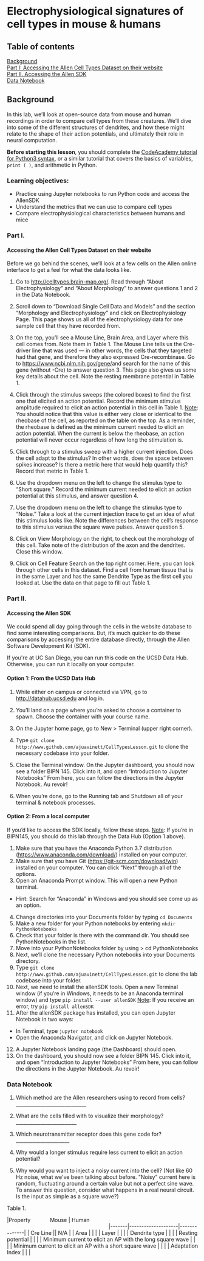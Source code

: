 # Electrophysiological signatures of cell types in mouse & humans

## Table of contents

[Background](#background)<br/>
[Part I: Accessing the Allen Cell Types Dataset on their website](#part-i)<br/> 
[Part II. Accessing the Allen SDK](#part-ii)<br/>
[Data Notebook](#data-notebook)

## Background
In this lab, we’ll look at open-source data from mouse and human recordings in order to compare cell types from these creatures. We’ll dive into some of the different structures of dendrites, and how these might relate to the shape of their action potentials, and ultimately their role in neural computation.

<b>Before starting this lesson</b>, you should complete the <a href="https://www.codecademy.com/learn/learn-python-3">CodeAcademy tutorial for Python3 syntax</a>, or a similar tutorial that covers the basics of variables, `print ( )`, and arithmetic in Python.

### Learning objectives:
* Practice using Jupyter notebooks to run Python code and access the AllenSDK
* Understand the metrics that we can use to compare cell types
* Compare electrophysiological characteristics between humans and mice

### Part I.
#### Accessing the Allen Cell Types Dataset on their website
Before we go behind the scenes, we’ll look at a few cells on the Allen online interface to get a feel for what the data looks like.

1. Go to <a href="http://celltypes.brain-map.org/">http://celltypes.brain-map.org/</a>. Read through “About Electrophysiology” and “About Morphology” to answer questions 1 and 2 in the Data Notebook.

2. Scroll down to “Download Single Cell Data and Models” and the section “Morphology and Electrophysiology” and click on Electrophysiology Page. This page shows us all of the electrophysiology data for one sample cell that they have recorded from.

3. On the top, you’ll see a Mouse Line, Brain Area, and Layer where this cell comes from. Note them in Table 1.
The Mouse Line tells us the Cre-driver line that was used — in other words, the cells that they targeted had that gene, and therefore they also expressed Cre-recombinase. Go to <a href="https://www.ncbi.nlm.nih.gov/gene/">https://www.ncbi.nlm.nih.gov/gene/</a>and search for the name of this gene (without -Cre) to answer question 3.
This page also gives us some key details about the cell. Note the resting membrane potential in Table 1.

4. Click through the stimulus sweeps (the colored boxes) to find the first one that elicited an action potential.
Record the minimum stimulus amplitude required to elicit an action potential in this cell in Table 1.
<u>Note</u>: You should notice that this value is either very close or identical to the rheobase of the cell, as reported on the table on the top. As a reminder, the rheobase is defined as the minimum current needed to elicit an action potential. When the current is below the rheobase, an action potential will never occur regardless of how long the stimulation is.

5. Click through to a stimulus sweep with a higher current injection. Does the cell adapt to the stimulus? In other words, does the space between spikes increase? Is there a metric here that would help quantify this? Record that metric in Table 1.

6. Use the dropdown menu on the left to change the stimulus type to “Short square.” Record the minimum current needed to elicit an action potential at this stimulus, and answer question 4.

7. Use the dropdown menu on the left to change the stimulus type to “Noise.” Take a look at the current injection trace to get an idea of what this stimulus looks like. Note the differences between the cell’s response to this stimulus versus the square wave pulses. Answer question 5.

8. Click on View Morphology on the right, to check out the morphology of this cell. Take note of the distribution of the axon and the dendrites. Close this window.

9. Click on Cell Feature Search on the top right corner. Here, you can look through other cells in this dataset. Find a cell from human tissue that is in the same Layer and has the same Dendrite Type as the first cell you looked at. Use the data on that page to fill out Table 1.

###  Part II.
#### Accessing the Allen SDK
We could spend all day going through the cells in the website database to find some interesting comparisons. But, it’s much quicker to do these comparisons by accessing the entire database directly, through the Allen Software Development Kit (SDK).

If you're at UC San Diego, you can run this code on the UCSD Data Hub. Otherwise, you can run it locally on your computer.

#### Option 1: From the UCSD Data Hub
1. While either on campus or connected via VPN, go to <a href="http://datahub.ucsd.edu">http://datahub.ucsd.edu</a> and log in.

2. You’ll land on a page where you’re asked to choose a container to spawn. Choose the container with your course name.

3. On the Jupyter home page, go to New > Terminal (upper right corner).

4. Type  `git clone http://www.github.com/ajuavinett/CellTypesLesson.git`
to clone the necessary codebase into your folder.

5. Close the Terminal window. On the Jupyter dashboard, you should now see a folder BIPN 145. Click into it, and open “Introduction to Jupyter Notebooks” From here, you can follow the directions in the Jupyter Notebook. Au revoir!

6. When you’re done, go to the Running tab and Shutdown all of your terminal & notebook processes.

#### Option 2: From a local computer
If you’d like to access the SDK locally, follow these steps. 
<u>Note</u>: If you’re in BIPN145, you should do this lab through the Data Hub (Option 1 above).

1. Make sure that you have the Anaconda Python 3.7 distribution (https://www.anaconda.com/download/) installed on your computer.
2. Make sure that you have Git (https://git-scm.com/download/win) installed on your computer. You can click “Next” through all of the options.
3. Open an Anaconda Prompt window. This will open a new Python terminal.
* Hint: Search for “Anaconda” in Windows and you should see come up as an option.
4. Change directories into your Documents folder by typing `cd Documents`
5. Make a new folder for your Python notebooks by entering  `mkdir PythonNotebooks`
6. Check that your folder is there with the command dir. You should see PythonNotebooks in the list.
7. Move into your PythonNotebooks folder by using > cd PythonNotebooks
8. Next, we’ll clone the necessary Python notebooks into your Documents directory.
9. Type  `git clone http://www.github.com/ajuavinett/CellTypesLesson.git`
to clone the lab codebase into your folder.
10. Next, we need to install the allenSDK tools. Open a new Terminal window (if you’re in Windows, it needs to be an Anaconda terminal window) and type 
`pip install --user allenSDK`
<u>Note</u>: If you receive an error, try `pip install allenSDK`
11. After the allenSDK package has installed, you can open Jupyter Notebook in two ways:
* In Terminal,  type `jupyter notebook`
* Open the Anaconda Navigator, and click on Jupyter Notebook.
12. A Jupyter Notebook landing page (the Dashboard) should open.
13. On the dashboard, you should now see a folder BIPN 145. Click into it, and open “Introduction to Jupyter Notebooks” From here, you can follow the directions in the Jupyter Notebook. Au revoir!



### Data Notebook

1. Which method are the Allen researchers using to record from cells? _____________________________

2. What are the cells filled with to visualize their morphology? _________________________

3. Which neurotransmitter receptor does this gene code for? ______________________

4. Why would a longer stimulus require less current to elicit an action potential?

5. Why would you want to inject a noisy current into the cell?
(Not like 60 Hz noise, what we've been talking about before. "Noisy" current here is random, fluctuating around a certain value but not a perfect sine wave. To answer this question, consider what happens in a real neural circuit. Is the input as simple as a square wave?)


Table 1.

|Property &nbsp;&nbsp;&nbsp;&nbsp;&nbsp;&nbsp;&nbsp;&nbsp;&nbsp;&nbsp;&nbsp;  Mouse | Human
&nbsp;&nbsp;&nbsp;&nbsp;&nbsp;&nbsp;&nbsp;&nbsp;&nbsp;&nbsp;&nbsp;&nbsp;&nbsp;&nbsp;&nbsp;&nbsp; &nbsp;&nbsp;&nbsp;&nbsp;&nbsp;&nbsp;&nbsp;&nbsp;&nbsp;&nbsp;&nbsp;&nbsp;&nbsp;&nbsp;&nbsp;&nbsp; &nbsp;&nbsp;&nbsp;&nbsp;&nbsp;&nbsp;&nbsp;&nbsp;&nbsp;&nbsp;&nbsp;&nbsp;&nbsp;&nbsp;&nbsp;&nbsp; &nbsp;&nbsp;&nbsp;&nbsp;&nbsp;&nbsp;&nbsp;&nbsp;&nbsp;&nbsp;&nbsp;&nbsp;&nbsp;&nbsp;&nbsp;&nbsp; &nbsp;&nbsp;&nbsp;&nbsp;&nbsp;&nbsp;&nbsp;&nbsp;&nbsp;&nbsp;&nbsp;&nbsp;&nbsp;&nbsp;&nbsp;&nbsp; &nbsp;&nbsp;&nbsp;&nbsp;&nbsp;&nbsp;&nbsp;&nbsp;&nbsp;&nbsp;&nbsp;&nbsp;&nbsp;&nbsp;&nbsp;&nbsp; &nbsp;&nbsp;&nbsp;&nbsp;&nbsp;&nbsp;&nbsp;&nbsp;&nbsp;&nbsp;&nbsp;&nbsp;&nbsp;&nbsp;&nbsp;&nbsp; &nbsp;&nbsp;&nbsp;&nbsp;&nbsp;&nbsp;&nbsp;&nbsp;&nbsp;&nbsp;&nbsp;&nbsp;&nbsp;&nbsp;&nbsp;&nbsp; 
|-------|--------------------|--------------|
| Cre Line || N/A |
| Area | | | 
| Layer | | |
| Dendrite type | | |
| Resting potential | | |
| Minimum current to elicit an AP with the long square wave | | |
| Minimum current to elicit an AP with a short square wave | | |
| Adaptation Index | | |






